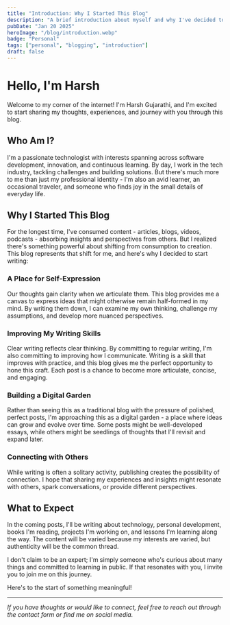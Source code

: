 ```yaml
---
title: "Introduction: Why I Started This Blog"
description: "A brief introduction about myself and why I've decided to start blogging"
pubDate: "Jan 20 2025"
heroImage: "/blog/introduction.webp"
badge: "Personal"
tags: ["personal", "blogging", "introduction"]
draft: false
---
```


# Hello, I'm Harsh

Welcome to my corner of the internet! I'm Harsh Gujarathi, and I'm excited to start sharing my thoughts, experiences, and journey with you through this blog.

## Who Am I?

I'm a passionate technologist with interests spanning across software development, innovation, and continuous learning. By day, I work in the tech industry, tackling challenges and building solutions. But there's much more to me than just my professional identity - I'm also an avid learner, an occasional traveler, and someone who finds joy in the small details of everyday life.

## Why I Started This Blog

For the longest time, I've consumed content - articles, blogs, videos, podcasts - absorbing insights and perspectives from others. But I realized there's something powerful about shifting from consumption to creation. This blog represents that shift for me, and here's why I decided to start writing:

### A Place for Self-Expression

Our thoughts gain clarity when we articulate them. This blog provides me a canvas to express ideas that might otherwise remain half-formed in my mind. By writing them down, I can examine my own thinking, challenge my assumptions, and develop more nuanced perspectives.

### Improving My Writing Skills

Clear writing reflects clear thinking. By committing to regular writing, I'm also committing to improving how I communicate. Writing is a skill that improves with practice, and this blog gives me the perfect opportunity to hone this craft. Each post is a chance to become more articulate, concise, and engaging.

### Building a Digital Garden

Rather than seeing this as a traditional blog with the pressure of polished, perfect posts, I'm approaching this as a digital garden - a place where ideas can grow and evolve over time. Some posts might be well-developed essays, while others might be seedlings of thoughts that I'll revisit and expand later.

### Connecting with Others

While writing is often a solitary activity, publishing creates the possibility of connection. I hope that sharing my experiences and insights might resonate with others, spark conversations, or provide different perspectives.

## What to Expect

In the coming posts, I'll be writing about technology, personal development, books I'm reading, projects I'm working on, and lessons I'm learning along the way. The content will be varied because my interests are varied, but authenticity will be the common thread.

I don't claim to be an expert; I'm simply someone who's curious about many things and committed to learning in public. If that resonates with you, I invite you to join me on this journey.

Here's to the start of something meaningful!

---

*If you have thoughts or would like to connect, feel free to reach out through the contact form or find me on social media.*

